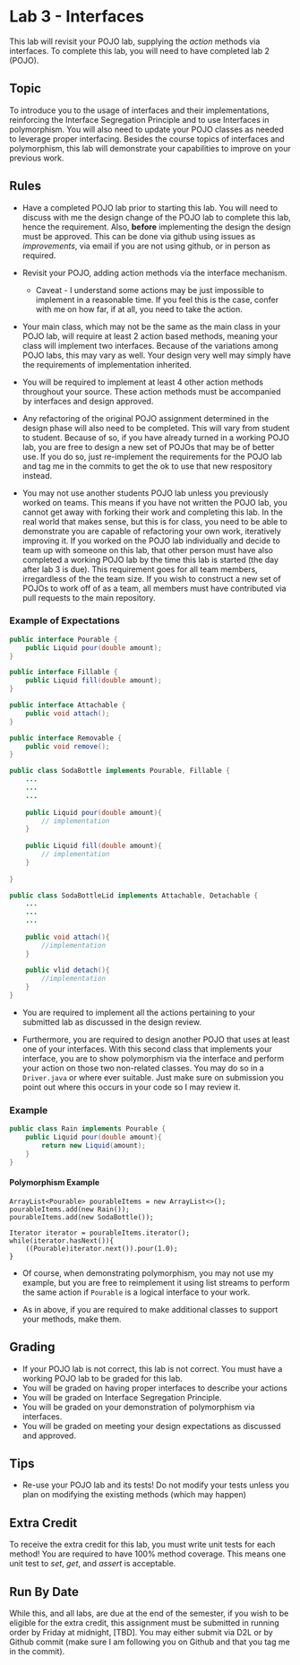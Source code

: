 # Lab 3 - Interfaces
This lab will revisit your POJO lab, supplying the *action* methods via interfaces. To complete this lab, you will need to have completed lab 2 (POJO).

## Topic
To introduce you to the usage of interfaces and their implementations, reinforcing the Interface Segregation Principle and to use Interfaces in polymorphism. You will also need to update your POJO classes as needed to leverage proper interfacing. Besides the course topics of interfaces and polymorphism, this lab will demonstrate your capabilities to improve on your previous work. 


## Rules
* Have a completed POJO lab prior to starting this lab. You will need to discuss with me the design change of the POJO lab to complete this lab, hence the requirement. Also, **before** implementing the design the design must be approved. This can be done via github using issues as *improvements*, via email if you are not using github, or in person as required.  
* Revisit your POJO, adding action methods via the interface mechanism.
	* Caveat - I understand some actions may be just impossible to implement in a reasonable time. If you feel this 
    	is the case, confer with me on how far, if at all, you need to take the action.

* Your main class, which may not be the same as the main class in your POJO lab, will require at least 2 action based methods, meaning your class will implement two interfaces. Because of the variations among POJO labs, this may vary as well. Your design very well may simply have the requirements of implementation inherited. 

* You will be required to implement at least 4 other action methods throughout your source. These action methods must be accompanied by interfaces and design approved.

* Any refactoring of the original POJO assignment determined in the design phase will also need to be completed. This will vary from student to student. Because of so, if you have already turned in a working POJO lab, you are free to design a new set of POJOs that may be of better use. If you do so, just re-implement the requirements for the POJO lab and tag me in the commits to get the ok to use that new respository instead.

* You may not use another students POJO lab unless you previously worked on teams. This means if you have not written the POJO lab, you cannot get away with forking their work and completing this lab. In the real world that makes sense, but this is for class, you need to be able to demonstrate you are capable of refactoring your own work, iteratively improving it. If you worked on the POJO lab individually and decide to team up with someone on this lab, that other person must have also completed a working POJO lab by the time this lab is started (the day after lab 3 is due). This requirement goes for all team members, irregardless of the the team size. If you wish to construct a new set of POJOs to work off of as a team, all members must have contributed via pull requests to the main repository.

### Example of Expectations

```java
public interface Pourable {
	public Liquid pour(double amount);
}

public interface Fillable {
	public Liquid fill(double amount);
}

public interface Attachable {
	public void attach();
}

public interface Removable {
	public void remove();
} 

public class SodaBottle implements Pourable, Fillable {
	...
	...
	...
	
	public Liquid pour(double amount){
		// implementation
	}
	
	public Liquid fill(double amount){
		// implementation
	}
	
}

public class SodaBottleLid implements Attachable, Detachable {
	...
	...
	...
	
	public void attach(){
		//implementation
	}
	
	public vlid detach(){
		//implementation
	}
}
```

* You are required to implement all the actions pertaining to your submitted lab as discussed in the design review.

* Furthermore, you are required to design another POJO that uses at least one of your interfaces. With this second class that implements your interface, you are to show polymorphism via the interface and perform your action on those two non-related classes. You may do so in a `Driver.java` or where ever suitable. Just make sure on submission you 
 point out where this occurs in your code so I may review it.
	
	
### Example

```java
public class Rain implements Pourable {
	public Liquid pour(double amount){
		return new Liquid(amount);
	}
}
```

#### Polymorphism Example

	ArrayList<Pourable> pourableItems = new ArrayList<>();
	pourableItems.add(new Rain());
	pourableItems.add(new SodaBottle());
	
	Iterator iterator = pourableItems.iterator();
	while(iterator.hasNext()){
		((Pourable)iterator.next()).pour(1.0);
	}
	
* Of course, when demonstrating polymorphism, you may not use my example, but you are free to reimplement it using list streams to perform the same action if `Pourable` is a logical interface to your work.


* As in above, if you are required to make additional classes to support your methods, make them. 


## Grading
* If your POJO lab is not correct, this lab is not correct. You must have a working POJO lab to be graded for this lab.
* You will be graded on having proper interfaces to describe your actions
* You will be graded on Interface Segregation Principle.
* You will be graded on your demonstration of polymorphism via interfaces.
* You will be graded on meeting your design expectations as discussed and approved.

## Tips 
* Re-use your POJO lab and its tests! Do not modify your tests unless you plan on modifying the existing methods (which may happen)

## Extra Credit
To receive the extra credit for this lab, you must write unit tests for each method! You are required to have 100% method coverage. This means one unit test to *set*, *get*, and *assert* is acceptable. 
 

## Run By Date
While this, and all labs, are due at the end of the semester, if you wish to be eligible for the extra credit, this assignment must be submitted in running order by Friday at midnight, [TBD]. You may either submit via D2L or by Github commit (make sure I am following you on Github and that you tag me in the commit).